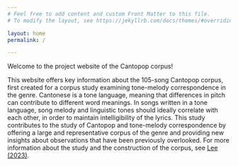 ```yaml
---
# Feel free to add content and custom Front Matter to this file.
# To modify the layout, see https://jekyllrb.com/docs/themes/#overriding-theme-defaults

layout: home
permalink: /

---
```


Welcome to the project website of the Cantopop corpus!

This website offers key information about the 105-song Cantopop corpus, first created for a corpus study examining tone-melody correspondence in the genre. Cantonese is a tone language, meaning that differences in pitch can contribute to different word meanings. In songs written in a tone language, song melody and linguistic tones should ideally correlate with each other, in order to maintain intelligibility of the lyrics. This study contributes to the study of Cantopop and tone-melody correspondence by offering a large and representative corpus of the genre and providing new insights about observations that have been previously overlooked. For more information about the study and the construction of the corpus, see <a href="http://hdl.handle.net/2429/84374" target="_blank">Lee (2023)</a>.
